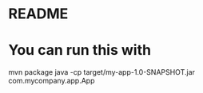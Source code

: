 # README

# You can run this with
mvn package
java -cp target/my-app-1.0-SNAPSHOT.jar com.mycompany.app.App
